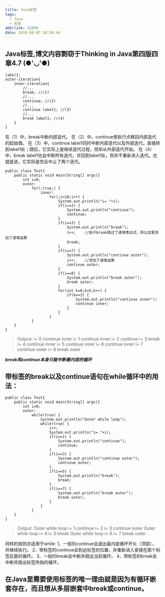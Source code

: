 ```yaml
---
title: Java标签
tags:
  - Java
  - 标签
abbrlink: 53890
date: 2019-08-07 18:56:44
---
```

## Java标签,博文内容剽窃于Thinking in Java第四版四章4.7  (●'◡'●)

```
label1:
outer-iteration{
    inner-iteration{
        //...
        break; //(1)
        //...
        continue; //(2)
        //...
        continue label1; //(3)
        //...
        break label1; //(4)
    }
}
```
<!--more-->

在（1）中，break中断内部迭代。
在（2）中，continue使执行点移回内部迭代的起始值。
在（3）中，continue label1同时中断内部迭代以及外部迭代，直接转到label1处；随后，它实际上是继续迭代过程，但却从外部迭代开始。
在（4）中，break label1也会中断所有迭代，并回到label1处，但并不重新进入迭代。也就是说，它实际是完全中止了两个迭代。

```
public class Test{
    public static void main(String[] args){
    	int i=0;
    	outer:
    		for(;true;) {
    			inner:
    				for(;i<10;i++) {
    					System.out.println("i= "+i);
    					if(i==2) {
    						System.out.println("continue");
    						continue;
    					}
    					if(i==3) {
    						System.out.println("break");
    						i++;    //由于break跳过了递增表达式，所以这里添加了递增运算
    						break;
    					}
    					if(i==7) {
    						System.out.println("continue outer");
    						i++;    //添加了递增运算
    						continue outer;
    					}
    					if(i==8) {
    						System.out.println("break outer");
    						break outer;
    					}
    					for(int k=0;k<5;k++) {
    						if(k==3) {
    							System.out.println("continue inner");
    							continue inner;
    						}
    					}
    				}
    		}
    }
}
```

>Output:
>i= 0
>continue inner
>i= 1
>continue inner
>i= 2
>continue
>i= 3
>break
>i= 4
>continue inner
>i= 5
>continue inner
>i= 6
>continue inner
>i= 7
>continue outer
>i= 8
>break outer

***break和continue本身只能中断最内层的循环***

## 带标签的break以及continue语句在while循环中的用法：

```
public class Test{
    public static void main(String[] args){
    	int i=0;
    	outer:
    		while(true) {
    			System.out.println("Outer while loop");
    			while(true) {
    				i++;
    				System.out.println("i= "+i);
    				if(i==1) {
    					System.out.println("continue");
    					continue;
    				}
    				if(i==3) {
						System.out.println("continue outer");
						continue outer;
					}
    				if(i==5) {
						System.out.println("break");
						break;
					}
    				if(i==7) {
						System.out.println("break outer");
						break outer;
					}
    			}
    		}
    }
}
```

>Output:
>Outer while loop
>i= 1
>continue
>i= 2
>i= 3
>continue outer
>Outer while loop
>i= 4
>i= 5
>break
>Outer while loop
>i= 6
>i= 7
>break outer

同样的规则亦适用于while:
1、一般的continue会退出最内层循环开头（顶部），并继续执行。
2、带标签的continue会到达标签的位置，并重新进入紧接在那个标签后面的循环。
3、一般的break会中断并跳出当前循环。
4、带标签的break会中断并跳出标签所指的循环。

## 在Java里需要使用标签的唯一理由就是因为有循环嵌套存在，而且想从多层嵌套中break或continue。

